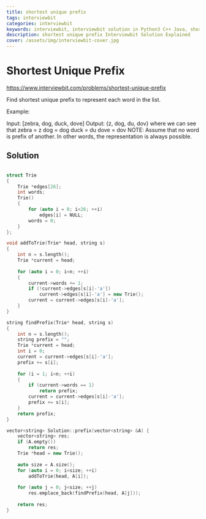 ```yaml
---
title: shortest unique prefix
tags: interviewbit
categories: interviewbit
keywords: interviewbit, interviewbit solution in Python3 C++ Java, shortest unique prefix solution
description: shortest unique prefix Interviewbit Solution Explained
cover: /assets/img/interviewbit-cover.jpg
---
```


# Shortest Unique Prefix

https://www.interviewbit.com/problems/shortest-unique-prefix


Find shortest unique prefix to represent each word in the list.

Example:

Input: [zebra, dog, duck, dove]
Output: {z, dog, du, dov}
where we can see that
zebra = z
dog = dog
duck = du
dove = dov
 NOTE: Assume that no word is prefix of another. In other words, the representation is always possible.
 
## Solution

```cpp

struct Trie
{
    Trie *edges[26];
    int words;
    Trie()
    {
        for (auto i = 0; i<26; ++i)
            edges[i] = NULL;
        words = 0;
    }
};

void addToTrie(Trie* head, string s)
{
    int n = s.length();
    Trie *current = head;
    
    for (auto i = 0; i<n; ++i)
    {
        current->words += 1;
        if (!current->edges[s[i]-'a'])
            current->edges[s[i]-'a'] = new Trie();
        current = current->edges[s[i]-'a'];
    }
}

string findPrefix(Trie* head, string s)
{
    int n = s.length();
    string prefix = "";
    Trie *current = head;
    int i = 0;
    current = current->edges[s[i]-'a'];
    prefix += s[i];
    
    for (i = 1; i<n; ++i)
    {
        if (current->words == 1)
            return prefix;
        current = current->edges[s[i]-'a'];
        prefix += s[i];
    }
    return prefix;
}

vector<string> Solution::prefix(vector<string> &A) {
    vector<string> res;
    if (A.empty())
        return res;
    Trie *head = new Trie();
    
    auto size = A.size();
    for (auto i = 0; i<size; ++i)
        addToTrie(head, A[i]);
        
    for (auto j = 0; j<size; ++j)
        res.emplace_back(findPrefix(head, A[j]));
    
    return res;
}
```